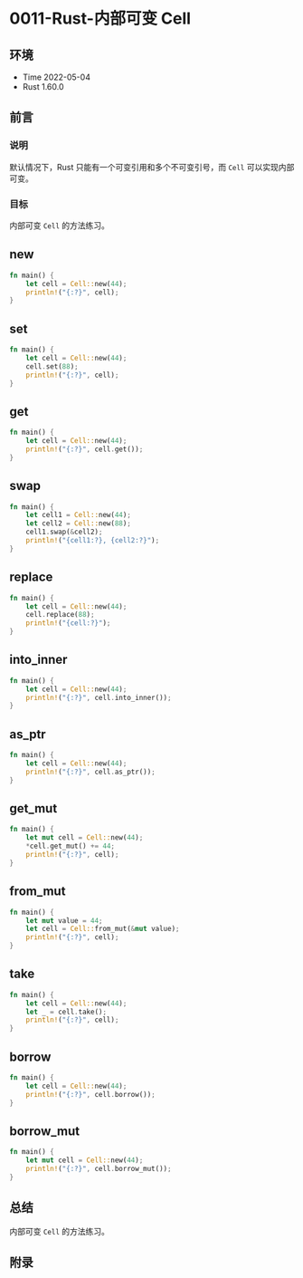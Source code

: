 # 0011-Rust-内部可变 Cell

## 环境

- Time 2022-05-04
- Rust 1.60.0

## 前言

### 说明

默认情况下，Rust 只能有一个可变引用和多个不可变引号，而 `Cell` 可以实现内部可变。

### 目标

内部可变 `Cell` 的方法练习。

## new

```rust
fn main() {
    let cell = Cell::new(44);
    println!("{:?}", cell);
}
```

## set

```rust
fn main() {
    let cell = Cell::new(44);
    cell.set(88);
    println!("{:?}", cell);
}
```

## get

```rust
fn main() {
    let cell = Cell::new(44);
    println!("{:?}", cell.get());
}
```

## swap

```rust
fn main() {
    let cell1 = Cell::new(44);
    let cell2 = Cell::new(88);
    cell1.swap(&cell2);
    println!("{cell1:?}, {cell2:?}");
}
```

## replace

```rust
fn main() {
    let cell = Cell::new(44);
    cell.replace(88);
    println!("{cell:?}");
}
```

## into_inner

```rust
fn main() {
    let cell = Cell::new(44);
    println!("{:?}", cell.into_inner());
}
```

## as_ptr

```rust
fn main() {
    let cell = Cell::new(44);
    println!("{:?}", cell.as_ptr());
}
```

## get_mut

```rust
fn main() {
    let mut cell = Cell::new(44);
    *cell.get_mut() += 44;
    println!("{:?}", cell);
}
```

## from_mut

```rust
fn main() {
    let mut value = 44;
    let cell = Cell::from_mut(&mut value);
    println!("{:?}", cell);
}
```

## take

```rust
fn main() {
    let cell = Cell::new(44);
    let _ = cell.take();
    println!("{:?}", cell);
}
```

## borrow

```rust
fn main() {
    let cell = Cell::new(44);
    println!("{:?}", cell.borrow());
}
```

## borrow_mut

```rust
fn main() {
    let mut cell = Cell::new(44);
    println!("{:?}", cell.borrow_mut());
}
```

## 总结

内部可变 `Cell` 的方法练习。

## 附录
